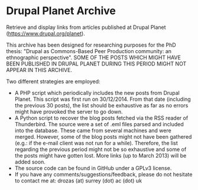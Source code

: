 Drupal Planet Archive
=====================

Retrieve and display links from articles published at Drupal Planet (https://www.drupal.org/planet).

This archive has been designed for researching purposes for the PhD thesis: "Drupal as Commons-Based Peer Production community: an ethnographic perspective". SOME OF THE POSTS WHICH MIGHT HAVE BEEN PUBLISHED IN DRUPAL PLANET DURING THIS PERIOD MIGHT NOT APPEAR IN THIS ARCHIVE.

Two different strategies are employed:
 - A PHP script which periodically includes the new posts from Drupal Planet. This script was first run on 30/12/2014. From that date (including the previous 30 posts), the list should be exhaustive as far as no errors might have provoked the server to go down.
 - A Python script to recover the blog posts fetched via the RSS reader of Thunderbird. The source were a set of .eml files parsed and included into the database. These came from several machines and were merged. However, some of the blog posts might not have been gathered (e.g.: if the e-mail client was not run for a while). Therefore, the list regarding the previous period might not be so exhaustive and some of the posts might have gotten lost. More links (up to March 2013) will be added soon.
 - The source code can be found in GitHub under a GPLv3 license.
 - If you have any comments/suggestions/feedback, please do not hesitate to contact me at: drozas (at) surrey (dot) ac (dot) uk
